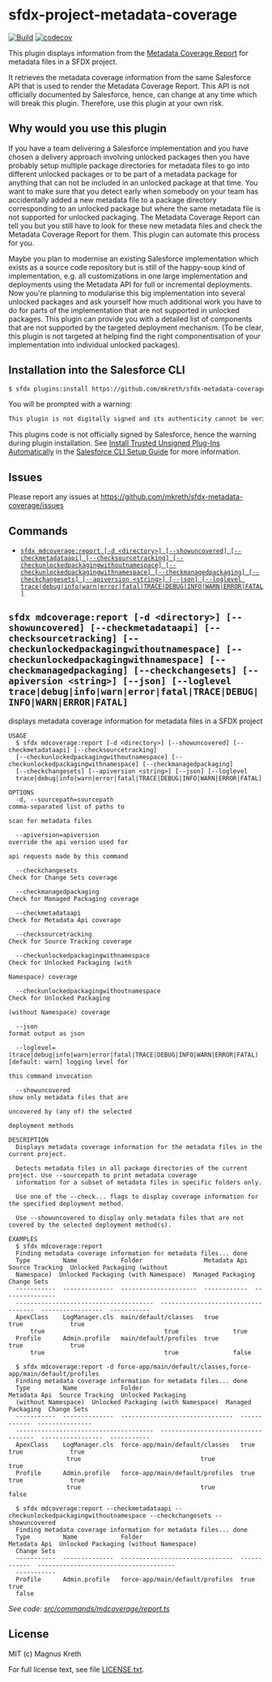 # sfdx-project-metadata-coverage

[![Build](https://github.com/mkreth/sfdx-metadata-coverage/actions/workflows/build-and-test.yml/badge.svg)](https://github.com/mkreth/sfdx-metadata-coverage/actions/workflows/build-and-test.xml) [![codecov](https://codecov.io/gh/mkreth/sfdx-metadata-coverage/branch/main/graph/badge.svg?token=9RZC1H18ZQ)](https://codecov.io/gh/mkreth/sfdx-metadata-coverage)

This plugin displays information from the [Metadata Coverage Report](https://developer.salesforce.com/docs/metadata-coverage) for metadata files in a SFDX project.

It retrieves the metadata coverage information from the same Salesforce API that is used to render the Metadata Coverage Report. This API is not officially documented by Salesforce, hence, can change at any time which will break this plugin. Therefore, use this plugin at your own risk.

## Why would you use this plugin

If you have a team delivering a Salesforce implementation and you have chosen a delivery approach involving unlocked packages then you have probably setup multiple package directories for metadata files to go into different unlocked packages or to be part of a metadata package for anything that can not be included in an unlocked package at that time. You want to make sure that you detect early when somebody on your team has accidentally added a new metadata file to a package directory corresponding to an unlocked package but where the same metadata file is not supported for unlocked packaging.
The Metadata Coverage Report can tell you but you still have to look for these new metadata files and check the Metadata Coverage Report for them. This plugin can automate this process for you.

Maybe you plan to modernise an existing Salesforce implementation which exists as a source code repository but is still of the happy-soup kind of implementation, e.g. all customizations in one large implementation and deployments using the Metadata API for full or incremental deployments. Now you're planning to modularise this big implementation into several unlocked packages and ask yourself how much additional work you have to do for parts of the implementation that are not supported in unlocked packages. This plugin can provide you with a detailed list of components that are not supported by the targeted deployment mechanism. (To be clear, this plugin is not targeted at helping find the right componentisation of your implementation into individual unlocked packages).

## Installation into the Salesforce CLI

```bash
$ sfdx plugins:install https://github.com/mkreth/sfdx-metadata-coverage
```

You will be prompted with a warning:

```bash
This plugin is not digitally signed and its authenticity cannot be verified. Continue installation y/n?
```

This plugins code is not officially signed by Salesforce, hence the warning during plugin installation. See [Install Trusted Unsigned Plug-Ins Automatically](https://developer.salesforce.com/docs/atlas.en-us.sfdx_setup.meta/sfdx_setup/sfdx_setup_allowlist.htm) in the [Salesforce CLI Setup Guide](https://developer.salesforce.com/docs/atlas.en-us.sfdx_setup.meta/sfdx_setup/) for more information.

## Issues

Please report any issues at https://github.com/mkreth/sfdx-metadata-coverage/issues

## Commands

<!-- commands -->

- [`sfdx mdcoverage:report [-d <directory>] [--showuncovered] [--checkmetadataapi] [--checksourcetracking] [--checkunlockedpackagingwithoutnamespace] [--checkunlockedpackagingwithnamespace] [--checkmanagedpackaging] [--checkchangesets] [--apiversion <string>] [--json] [--loglevel trace|debug|info|warn|error|fatal|TRACE|DEBUG|INFO|WARN|ERROR|FATAL]`](#sfdx-mdcoveragereport--d-directory---showuncovered---checkmetadataapi---checksourcetracking---checkunlockedpackagingwithoutnamespace---checkunlockedpackagingwithnamespace---checkmanagedpackaging---checkchangesets---apiversion-string---json---loglevel-tracedebuginfowarnerrorfataltracedebuginfowarnerrorfatal)

## `sfdx mdcoverage:report [-d <directory>] [--showuncovered] [--checkmetadataapi] [--checksourcetracking] [--checkunlockedpackagingwithoutnamespace] [--checkunlockedpackagingwithnamespace] [--checkmanagedpackaging] [--checkchangesets] [--apiversion <string>] [--json] [--loglevel trace|debug|info|warn|error|fatal|TRACE|DEBUG|INFO|WARN|ERROR|FATAL]`

displays metadata coverage information for metadata files in a SFDX project

```
USAGE
  $ sfdx mdcoverage:report [-d <directory>] [--showuncovered] [--checkmetadataapi] [--checksourcetracking]
  [--checkunlockedpackagingwithoutnamespace] [--checkunlockedpackagingwithnamespace] [--checkmanagedpackaging]
  [--checkchangesets] [--apiversion <string>] [--json] [--loglevel
  trace|debug|info|warn|error|fatal|TRACE|DEBUG|INFO|WARN|ERROR|FATAL]

OPTIONS
  -d, --sourcepath=sourcepath                                                       comma-separated list of paths to
                                                                                    scan for metadata files

  --apiversion=apiversion                                                           override the api version used for
                                                                                    api requests made by this command

  --checkchangesets                                                                 Check for Change Sets coverage

  --checkmanagedpackaging                                                           Check for Managed Packaging coverage

  --checkmetadataapi                                                                Check for Metadata Api coverage

  --checksourcetracking                                                             Check for Source Tracking coverage

  --checkunlockedpackagingwithnamespace                                             Check for Unlocked Packaging (with
                                                                                    Namespace) coverage

  --checkunlockedpackagingwithoutnamespace                                          Check for Unlocked Packaging
                                                                                    (without Namespace) coverage

  --json                                                                            format output as json

  --loglevel=(trace|debug|info|warn|error|fatal|TRACE|DEBUG|INFO|WARN|ERROR|FATAL)  [default: warn] logging level for
                                                                                    this command invocation

  --showuncovered                                                                   show only metadata files that are
                                                                                    uncovered by (any of) the selected
                                                                                    deployment methods

DESCRIPTION
  Displays metadata coverage information for the metadata files in the current project.

  Detects metadata files in all package directories of the current project. Use --sourcepath to print metadata coverage
  information for a subset of metadata files in specific folders only.

  Use one of the --check... flags to display coverage information for the specified deployment method.

  Use --showuncovered to display only metadata files that are not covered by the selected deployment method(s).

EXAMPLES
  $ sfdx mdcoverage:report
  Finding metadata coverage information for metadata files... done
  Type         Name            Folder                 Metadata Api  Source Tracking  Unlocked Packaging (without
  Namespace)  Unlocked Packaging (with Namespace)  Managed Packaging  Change Sets
  -----------  --------------  ---------------------  ------------  ---------------
  --------------------------------------  -----------------------------------  -----------------  -----------
  ApexClass    LogManager.cls  main/default/classes   true          true             true
      true                                 true               true
  Profile      Admin.profile   main/default/profiles  true          true             true
      true                                 true               false

  $ sfdx mdcoverage:report -d force-app/main/default/classes,force-app/main/default/profiles
  Finding metadata coverage information for metadata files... done
  Type         Name            Folder                           Metadata Api  Source Tracking  Unlocked Packaging
  (without Namespace)  Unlocked Packaging (with Namespace)  Managed Packaging  Change Sets
  -----------  --------------  -------------------------------  ------------  ---------------
  --------------------------------------  -----------------------------------  -----------------  -----------
  ApexClass    LogManager.cls  force-app/main/default/classes   true          true             true
                true                                 true               true
  Profile      Admin.profile   force-app/main/default/profiles  true          true             true
                true                                 true               false

  $ sfdx mdcoverage:report --checkmetadataapi --checkunlockedpackagingwithoutnamespace --checkchangesets --showuncovered
  Finding metadata coverage information for metadata files... done
  Type         Name            Folder                           Metadata Api  Unlocked Packaging (without Namespace)
  Change Sets
  -----------  --------------  -------------------------------  ------------  --------------------------------------
  -----------
  Profile      Admin.profile   force-app/main/default/profiles  true          true
  false
```

_See code: [src/commands/mdcoverage/report.ts](https://github.com/mkreth/sfdx-metadata-coverage/blob/main/src/commands/mdcoverage/report.ts)_

<!-- commandsstop -->

## License

MIT (c) Magnus Kreth

For full license text, see file [LICENSE.txt](LICENSE.txt).
